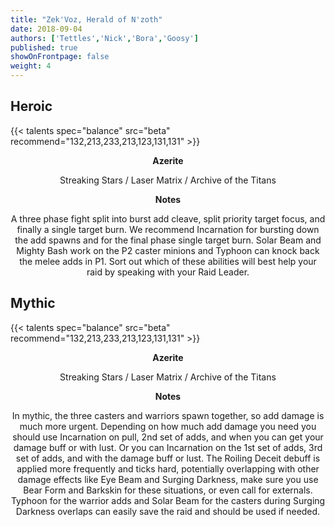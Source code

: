```yaml
---
title: "Zek'Voz, Herald of N'zoth"
date: 2018-09-04
authors: ['Tettles','Nick','Bora','Goosy']
published: true
showOnFrontpage: false
weight: 4
---
```


## Heroic
{{< talents spec="balance" src="beta" recommend="132,213,233,213,123,131,131" >}}

<center>
<b>Azerite</b>
  
Streaking Stars / Laser Matrix / Archive of the Titans

<b>Notes</b>

A three phase fight split into burst add cleave, split priority target focus, and finally a single target burn. 
We recommend Incarnation for bursting down the add spawns and for the final phase single target burn. 
Solar Beam and Mighty Bash work on the P2 caster minions and Typhoon can knock back the melee adds in P1. 
Sort out which of these abilities will best help your raid by speaking with your Raid Leader.

</center>


## Mythic
{{< talents spec="balance" src="beta" recommend="132,213,233,213,123,131,131" >}}

<center>
<b>Azerite</b>
  
Streaking Stars / Laser Matrix / Archive of the Titans

<b>Notes</b>

In mythic, the three casters and warriors spawn together, so add damage is much more urgent. Depending on how much add damage you need you should use Incarnation on pull, 2nd set of adds, and when you can get your damage buff or with lust. Or you can Incarnation on the 1st set of adds, 3rd set of adds, and with the damage buff or lust. The Roiling Deceit debuff is applied more frequently and ticks hard, potentially overlapping with other damage effects like Eye Beam and Surging Darkness, make sure you use Bear Form and Barkskin for these situations, or even call for externals. Typhoon for the warrior adds and Solar Beam for the casters during Surging Darkness overlaps can easily save the raid and should be used if needed. 

</center>
 
